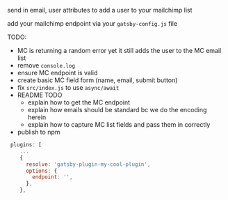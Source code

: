 send in email, user attributes to add a user to your mailchimp list

add your mailchimp endpoint via your `gatsby-config.js` file

TODO:
- MC is returning a random error yet it still adds the user to the MC email list
- remove `console.log`
- ensure MC endpoint is valid
- create basic MC field form (name, email, submit button)
- fix `src/index.js` to use `async/await`
- README TODO
  - explain how to get the MC endpoint
  - explain how emails should be standard bc we do the encoding herein
  - explain how to capture MC list fields and pass them in correctly
- publish to npm

```javascript
 plugins: [
    ...
    {
      resolve: 'gatsby-plugin-my-cool-plugin',
      options: {
        endpoint: '',
      },
    },
```